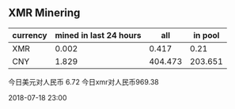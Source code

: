 ## XMR Minering

|currency|mined in last 24 hours|all|in pool|
|---|---|---|---|
|XMR|0.002|0.417|0.21|
|CNY|1.829|404.473|203.651|

今日美元对人民币 6.72	今日xmr对人民币969.38


2018-07-18 23:00